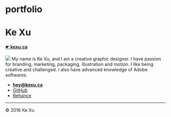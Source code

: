 # portfolio
# Ke Xu

#### [☛ kexu.ca](http://kexu.ca)

![](photo.jpg)
My name is Ke Xu, and I am a creative graphic designer. I have passion for branding, marketing, packaging, illustration and motion. I like being creative and challenged. I also have advanced knowledge of Adobe softwares.

- **[hey@kexu.ca](mailto:xuke3070@gmail.com)**
- [GitHub](https://github.com/xuke918)
- [Behance](https://www.behance.net/xu000151ddc6/)

---

© 2016 Ke Xu
